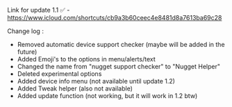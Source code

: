 Link for update 1.1 ✅ - https://www.icloud.com/shortcuts/cb9a3b60ceec4e8481d8a7613ba69c28

Change log :
- Removed automatic device support checker (maybe will be added in the future)
- Added Emoji's to the options in menu/alerts/text
- Changed the name from "nugget support checker" to "Nugget Helper"
- Deleted experimental options
- Added device info menu (not available until update 1.2)
- Added Tweak helper (also not available)
- Added update function (not working, but it will work in 1.2 btw)